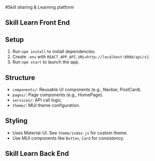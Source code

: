 #Skill sharing & Learning platform

## Skill Learn Front End
## Setup
1. Run `npm install` to install dependencies.
2. Create `.env` with `REACT_APP_API_URL=http://localhost:8080/api/v1`.
3. Run `npm start` to launch the app.

## Structure
- `components/`: Reusable UI components (e.g., Navbar, PostCard).
- `pages/`: Page components (e.g., HomePage).
- `services/`: API call logic.
- `theme/`: MUI theme configuration.

## Styling
- Uses Material-UI. See `theme/index.js` for custom theme.
- Use MUI components like `Button`, `Card` for consistency.


## Skill Learn Back End
